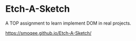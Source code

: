 # Etch-A-Sketch
A TOP assignment to learn implement DOM in real projects.

https://smoqee.github.io/Etch-A-Sketch/
